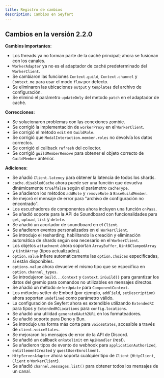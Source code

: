 ```yaml
---
title: Registro de cambios
description: Cambios en Seyfert
---
```


## Cambios en la versión 2.2.0

**Cambios importantes:**
- Los threads ya no forman parte de la caché principal; ahora se fusionan con los canales.
- `WorkerAdapter` ya no es el adaptador de caché predeterminado del `WorkerClient`.
- Se cambiaron las funciones `Context.guild`, `Context.channel` y `Context.me` para usar el modo `flow` por defecto.
- Se eliminaron las ubicaciones `output` y `templates` del archivo de configuración.
- Se eliminó el parámetro `updateOnly` del metodo `patch` en el adaptador de caché.

**Correcciones:**
- Se solucionaron problemas con las conexiones zombie.
- Se corrigió la implementación de `workerProxy` en el `WorkerClient`.
- Se corrigió el método `edit` en `GuildRole`.
- Se corrigió que `ModalInteraction.member.roles` no devolvía los datos correctos.
- Se corrigió el callback `refresh` del collector.
- Se corrigió `guildMemberRemove` para obtener el objeto correcto de `GuildMember` anterior.

**Adiciones:**
- Se añadió `Client.latency` para obtener la latencia de todos los shards.
- `cache.disabledCache` ahora puede ser una función que devuelva dinámicamente `true`/`false` según el parámetro `cacheType`.
- Se añadieron los métodos `addRole` y `removeRole` a `BaseGuildMember`.
- Se mejoró el mensaje de error para "archivo de configuración no encontrado".
- Los escuchadores de componentes ahora incluyen una función `onPass`.
- Se añadió soporte para la API de Soundboard con funcionalidades para `get`, `upload`, `list` y `delete`.
- Se añadió un acortador de soundboard en el `Client`.
- Se añadieron eventos personalizados en el `WorkerClient`.
- Se introdujo el resharding, habilitando la creación y eliminación automática de shards según sea necesario en el `WorkerClient`.
- Los objetos `attachment` ahora soportan `ArrayBuffer`, `Uint8ClampedArray` y `Uint8Array` (tipos actualizados).
- `option.value` infiere automáticamente las `option.choices` especificadas, si están disponibles.
- `options.value` ahora devuelve el mismo tipo que se especifica en `option.channel_types`.
- Se introdujeron `Guild...Context` y `Context.inGuild()` para garantizar los datos del gremio para comandos no utilizables en mensajes directos.
- Se añadió un método `deferUpdate` para `ComponentContext`.
- Los métodos setter de Embed (por ejemplo, `addField`, `setDescription`) ahora soportan `undefined` como parámetro válido.
- La configuración de Seyfert ahora es extendible utilizando `ExtendedRC` para tipos y `ExtendedRCLocations` para `config.locations`.
- Se añadió una utilidad `generateOAuth2URL` en los formateadores.
- Se añadió soporte para Deno y Bun.
- Se introdujo una forma más corta para `voiceStates`, accesible a través de `client.voiceStates`.
- Se mejoraron los mensajes de error de la API de Discord.
- Se añadió un callback `onRatelimit` en `ApiHandler` (rest).
- Se añadieron tipos de evento de webhook para `applicationAuthorized`, `entitlementCreated` y `questUserEnrollment`.
- `HttpServerAdapter` ahora soporta cualquier tipo de `Client` (`HttpClient`, `Client` o `WorkerClient`).
- Se añadió `channel.messages.list()` para obtener todos los mensajes de un canal.